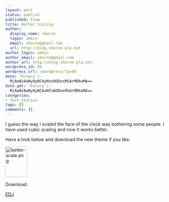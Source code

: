 ```yaml
---
layout: post
status: publish
published: true
title: Better Scaling
author:
  display_name: shorne
  login: admin
  email: shorne@gmail.com
  url: http://blog.shorne-pla.net
author_login: admin
author_email: shorne@gmail.com
author_url: http://blog.shorne-pla.net
wordpress_id: 60
wordpress_url: /wordpress/?p=60
date: !binary |-
  MjAwNi0wNy0yNCAyMzo0ODoxMSArMDkwMA==
date_gmt: !binary |-
  MjAwNi0wNy0yNCAxNTo0ODoxMSArMDkwMA==
categories:
- Tech Stories
tags: []
comments: []
---
```

<p>I guess the way I scaled the face of the clock was bothering some people.  I have used cubic scaling and now it works better.</p>
<p>Have a look below and download the new theme if you like.</p>
<p><a title="better-scale.png" class="imagelink" href="/wp-content/uploads/2006/07/better-scale.png"><img width="68" height="96" alt="better-scale.png" id="image59" src="/wp-content/uploads/2006/07/better-scale.thumbnail.png" /></a></p>
<p>Download:</p>
<p><a href="/uploads/shorne-etheme-0.3.edj">EDJ </a></p>
